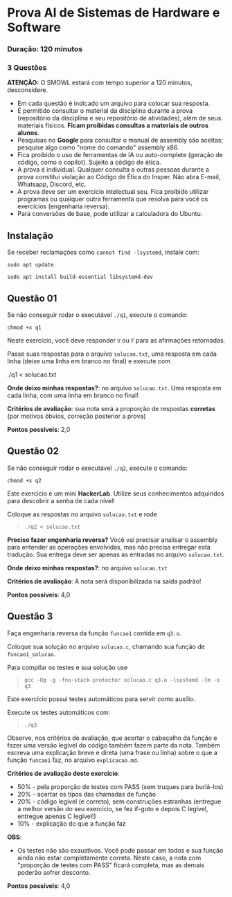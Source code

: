 # Prova AI de Sistemas de Hardware e Software

<!-- markdown_py README.md > README.html -->
<!-- pandoc README.md -f markdown -t html -s -o README.html --metadata title="AI SisHard BCC 25-2" -->

### Duração: 120 minutos
### 3 Questões

**ATENÇÃO:** O SMOWL estará com tempo superior a 120 minutos, desconsidere.

* Em cada questão é indicado um arquivo para colocar sua resposta.
* É permitido consultar o material da disciplina durante a prova (repositório da disciplina e seu repositório de atividades), além de seus materiais físicos. **Ficam proibidas consultas a materiais de outros alunos**.
* Pesquisas no **Google** para consultar o manual de assembly são aceitas; pesquise algo como "nome do comando" assembly x86.
* Fica proibido o uso de ferramentas de IA ou auto-complete (geração de código, como o copilot). Sujeito a código de ética.
* A prova é individual. Qualquer consulta a outras pessoas durante a prova constitui violação ao Código de Ética do Insper. Não abra E-mail, Whatsapp, Discord, etc.
* A prova deve ser um exercício intelectual seu. Fica proibido utilizar programas ou qualquer outra ferramenta que resolva para você os exercícios (engenharia reversa).
* Para conversões de base, pode utilizar a calculadora do Ubuntu.

## Instalação

Se receber reclamações como `cannot find -lsystemd`, instale com:

`sudo apt update`

`sudo apt install build-essential libsystemd-dev`

## Questão 01

Se não conseguir rodar o executável `./q1`, execute o comando:

`chmod +x q1`

Neste exercício, você deve responder `V` ou `F` para as afirmações retornadas.

Passe suas respostas para o arquivo `solucao.txt`, uma resposta em cada linha (deixe uma linha em branco no final) e execute com

./q1 < solucao.txt

**Onde deixo minhas respostas?**: no arquivo `solucao.txt`. Uma resposta em cada linha, com uma linha em branco no final!

**Critérios de avaliação**: sua nota será a proporção de respostas **corretas** (por motivos óbvios, correção posterior a prova)

**Pontos possíveis**: 2,0


## Questão 02

Se não conseguir rodar o executável `./q2`, execute o comando:

`chmod +x q2`

Este exercício é um mini **HackerLab**. Utilize seus conhecimentos adquiridos para descobrir a senha de cada nível!

Coloque as respostas no arquivo `solucao.txt` e rode

> `./q2 < solucao.txt`

**Preciso fazer engenharia reversa?** Você vai precisar analisar o assembly para entender as operações envolvidas, mas não precisa entregar esta tradução. Sua entrega deve ser apenas as entradas no arquivo `solucao.txt`.

**Onde deixo minhas respostas?**: no arquivo `solucao.txt`

**Critérios de avaliação**: A nota será disponibilizada na saída padrão!

**Pontos possíveis**: 4,0


## Questão 3

Faça engenharia reversa da função `funcao1` contida em `q3.o`.

Coloque sua solução no arquivo `solucao.c`, chamando sua função de `funcao1_solucao`.

Para compilar os testes e sua solução use

> `gcc -Og -g -fno-stack-protector solucao.c q3.o -lsystemd -lm -o q3`

Este exercício possui testes automáticos para servir como auxílio.

Execute os testes automáticos com:
> `./q3`

Observe, nos critérios de avaliação, que acertar o cabeçalho da função e fazer uma versão legível do código também fazem parte da nota. Também escreva uma explicação breve e direta (uma frase ou linha) sobre o que a função `funcao1` faz, no arquivo `explicacao.md`.


**Critérios de avaliação deste exercício**:

* 50% - pela proporção de testes com PASS (sem truques para burlá-los)
* 20% - acertar os tipos das chamadas de função
* 20% - código legível (e correto), sem construções estranhas (entregue a melhor versão do seu exercício, se fez if-goto e depois C legível, entregue apenas C legível!)
* 10% - explicação do que a função faz

**OBS**:

* Os testes não são exaustivos. Você pode passar em todos e sua função ainda não estar completamente correta. Neste caso, a nota com "proporção de testes com PASS" ficará completa, mas as demais poderão sofrer desconto.

**Pontos possíveis**: 4,0

